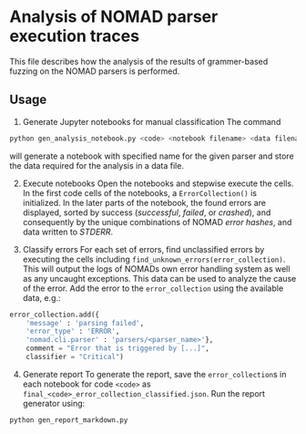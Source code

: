 # Analysis of NOMAD parser execution traces

This file describes how the analysis of the results of grammer-based fuzzing on the NOMAD parsers is performed.

## Usage

1. Generate Jupyter notebooks for manual classification
The command
```bash
python gen_analysis_notebook.py <code> <notebook filename> <data filename>
```
will generate a notebook with specified name for the given parser and store the data required for the analysis in a data file.

2. Execute notebooks 
Open the notebooks and stepwise execute the cells. In the first code cells of the notebooks, a `ErrorCollection()` is initialized. In the later parts of the notebook, the found errors are displayed, sorted by success (*successful*, *failed*, or *crashed*), and consequently by the unique combinations of NOMAD *error hashes*, and data written to *STDERR*.

3. Classify errors
For each set of errors, find unclassified errors by executing the cells including `find_unknown_errors(error_collection)`. This will output the logs of NOMADs own error handling system as well as any uncaught exceptions. This data can be used to analyze the cause of the error. Add the error to the `error_collection` using the available data, e.g.:
```python
error_collection.add({
    'message' : 'parsing failed',
    'error_type' : 'ERROR',
    'nomad.cli.parser' : 'parsers/<parser_name>'}, 
    comment = "Error that is triggered by [...]", 
    classifier = "Critical")
```

4. Generate report
To generate the report, save the `error_collection`s in each notebook for code `<code>` as `final_<code>_error_collection_classified.json`. Run the report generator using:
```bash
python gen_report_markdown.py
```